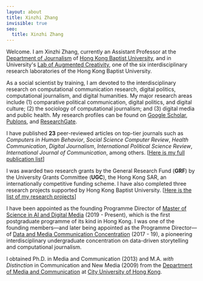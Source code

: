 ```yaml
---
layout: about
title: Xinzhi Zhang
invisible: true
seo:
  title: Xinzhi Zhang
---
```


Welcome. I am Xinzhi Zhang, currently an Assistant Professor at the [Department of Journalism](http://www.jour.hkbu.edu.hk/faculty-member/dr-xinzhi-zhang/) of [Hong Kong Baptist University](http://www.hkbu.edu.hk), and in University's [Lab of Augmented Creativity](https://interdisciplinary-research.hkbu.edu.hk/cluster-and-lab/lab/augmented-creativity), one of the six interdisciplinary research laboratories of the Hong Kong Baptist University. 

As a social scientist by training, I am devoted to the interdisciplinary research on computational communication research, digital politics, computational journalism, and digital humanities. My major research areas include (1) comparative political communication, digital politics, and digital culture; (2) the sociology of computational journalism; and (3) digital media and public health. My research profiles can be found on [Google Scholar](https://scholar.google.com.hk/citations?user=iOFeIDIAAAAJ&hl=en), [Publons](https://publons.com/researcher/1613458/xinzhi-zhang), and [ResearchGate](https://www.researchgate.net/profile/Xinzhi_Zhang3).

I have published **23** peer-reviewed articles on top-tier journals such as *Computers in Human Behavior*, *Social Science Computer Review*, *Health Communication*, *Digital Journalism*, *International Political Science Review*, *International Journal of Communication*, among others. [[Here is my full publication list](http://drxinzhizhang.com/pages/pubs.html)]

I was awarded two research grants by the General Research Fund (**GRF**) by the University Grants Committee (**UGC**), the Hong Kong SAR, an internationally competitive funding scheme. I have also completed three research projects supported by Hong Kong Baptist University. [[Here is the list of my research projects](http://drxinzhizhang.com/pages/projects.html)]

I have been appointed as the founding Programme Director of [Master of Science in AI and Digital Media](http://comd.hkbu.edu.hk/masters/en/aidm) (2019 - Present), which is the first postgraduate programme of its kind in Hong Kong. I was one of the founding members—and later being appointed as the Programme Director—of [Data and Media Communication Concentration](http://bu-dmc.hkbu.edu.hk) (2017 - 19), a pioneering interdisciplinary undergraduate concentration on data-driven storytelling and computational journalism. 

I obtained Ph.D. in Media and Communication (2013) and M.A. *with Distinction* in Communication and New Media (2009) from the [Department of Media and Communication](http://www6.cityu.edu.hk/com/) at [City University of Hong Kong](www.cityu.edu.hk). 
